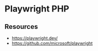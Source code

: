 # Playwright PHP


## Resources

* https://playwright.dev/
* https://github.com/microsoft/playwright
